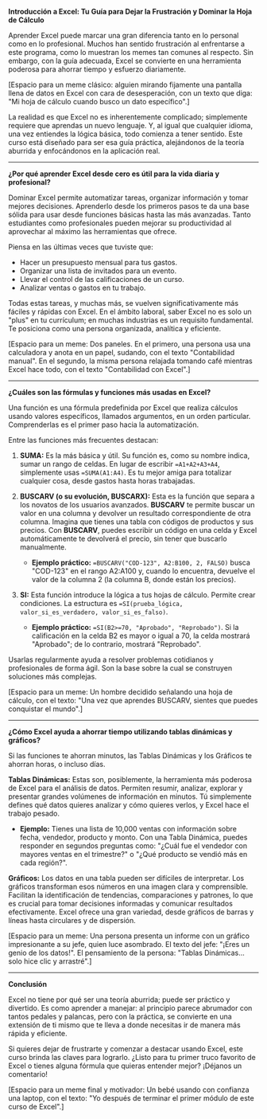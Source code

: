 **Introducción a Excel: Tu Guía para Dejar la Frustración y Dominar la Hoja de Cálculo**

Aprender Excel puede marcar una gran diferencia tanto en lo personal como en lo profesional. Muchos han sentido frustración al enfrentarse a este programa, como lo muestran los memes tan comunes al respecto. Sin embargo, con la guía adecuada, Excel se convierte en una herramienta poderosa para ahorrar tiempo y esfuerzo diariamente.

[Espacio para un meme clásico: alguien mirando fijamente una pantalla llena de datos en Excel con cara de desesperación, con un texto que diga: "Mi hoja de cálculo cuando busco un dato específico".]

La realidad es que Excel no es inherentemente complicado; simplemente requiere que aprendas un nuevo lenguaje. Y, al igual que cualquier idioma, una vez entiendes la lógica básica, todo comienza a tener sentido. Este curso está diseñado para ser esa guía práctica, alejándonos de la teoría aburrida y enfocándonos en la aplicación real.

---

**¿Por qué aprender Excel desde cero es útil para la vida diaria y profesional?**

Dominar Excel permite automatizar tareas, organizar información y tomar mejores decisiones. Aprenderlo desde los primeros pasos te da una base sólida para usar desde funciones básicas hasta las más avanzadas. Tanto estudiantes como profesionales pueden mejorar su productividad al aprovechar al máximo las herramientas que ofrece.

Piensa en las últimas veces que tuviste que:
*   Hacer un presupuesto mensual para tus gastos.
*   Organizar una lista de invitados para un evento.
*   Llevar el control de las calificaciones de un curso.
*   Analizar ventas o gastos en tu trabajo.

Todas estas tareas, y muchas más, se vuelven significativamente más fáciles y rápidas con Excel. En el ámbito laboral, saber Excel no es solo un "plus" en tu currículum; en muchas industrias es un requisito fundamental. Te posiciona como una persona organizada, analítica y eficiente.

[Espacio para un meme: Dos paneles. En el primero, una persona usa una calculadora y anota en un papel, sudando, con el texto "Contabilidad manual". En el segundo, la misma persona relajada tomando café mientras Excel hace todo, con el texto "Contabilidad con Excel".]

---

**¿Cuáles son las fórmulas y funciones más usadas en Excel?**

Una función es una fórmula predefinida por Excel que realiza cálculos usando valores específicos, llamados argumentos, en un orden particular. Comprenderlas es el primer paso hacia la automatización.

Entre las funciones más frecuentes destacan:

1.  **SUMA:** Es la más básica y útil. Su función es, como su nombre indica, sumar un rango de celdas. En lugar de escribir `=A1+A2+A3+A4`, simplemente usas `=SUMA(A1:A4)`. Es tu mejor amiga para totalizar cualquier cosa, desde gastos hasta horas trabajadas.

2.  **BUSCARV (o su evolución, BUSCARX):** Esta es la función que separa a los novatos de los usuarios avanzados. **BUSCARV** te permite buscar un valor en una columna y devolver un resultado correspondiente de otra columna. Imagina que tienes una tabla con códigos de productos y sus precios. Con **BUSCARV**, puedes escribir un código en una celda y Excel automáticamente te devolverá el precio, sin tener que buscarlo manualmente.
    *   **Ejemplo práctico:** `=BUSCARV("COD-123", A2:B100, 2, FALSO)` busca "COD-123" en el rango A2:A100 y, cuando lo encuentra, devuelve el valor de la columna 2 (la columna B, donde están los precios).

3.  **SI:** Esta función introduce la lógica a tus hojas de cálculo. Permite crear condiciones. La estructura es `=SI(prueba_lógica, valor_si_es_verdadero, valor_si_es_falso)`.
    *   **Ejemplo práctico:** `=SI(B2>=70, "Aprobado", "Reprobado")`. Si la calificación en la celda B2 es mayor o igual a 70, la celda mostrará "Aprobado"; de lo contrario, mostrará "Reprobado".

Usarlas regularmente ayuda a resolver problemas cotidianos y profesionales de forma ágil. Son la base sobre la cual se construyen soluciones más complejas.

[Espacio para un meme: Un hombre decidido señalando una hoja de cálculo, con el texto: "Una vez que aprendes BUSCARV, sientes que puedes conquistar el mundo".]

---

**¿Cómo Excel ayuda a ahorrar tiempo utilizando tablas dinámicas y gráficos?**

Si las funciones te ahorran minutos, las Tablas Dinámicas y los Gráficos te ahorran horas, o incluso días.

**Tablas Dinámicas:** Estas son, posiblemente, la herramienta más poderosa de Excel para el análisis de datos. Permiten resumir, analizar, explorar y presentar grandes volúmenes de información en minutos. Tú simplemente defines qué datos quieres analizar y cómo quieres verlos, y Excel hace el trabajo pesado.
*   **Ejemplo:** Tienes una lista de 10,000 ventas con información sobre fecha, vendedor, producto y monto. Con una Tabla Dinámica, puedes responder en segundos preguntas como: "¿Cuál fue el vendedor con mayores ventas en el trimestre?" o "¿Qué producto se vendió más en cada región?".

**Gráficos:** Los datos en una tabla pueden ser difíciles de interpretar. Los gráficos transforman esos números en una imagen clara y comprensible. Facilitan la identificación de tendencias, comparaciones y patrones, lo que es crucial para tomar decisiones informadas y comunicar resultados efectivamente. Excel ofrece una gran variedad, desde gráficos de barras y líneas hasta circulares y de dispersión.

[Espacio para un meme: Una persona presenta un informe con un gráfico impresionante a su jefe, quien luce asombrado. El texto del jefe: "¡Eres un genio de los datos!". El pensamiento de la persona: "Tablas Dinámicas... solo hice clic y arrastré".]

---

**Conclusión**

Excel no tiene por qué ser una teoría aburrida; puede ser práctico y divertido. Es como aprender a manejar: al principio parece abrumador con tantos pedales y palancas, pero con la práctica, se convierte en una extensión de ti mismo que te lleva a donde necesitas ir de manera más rápida y eficiente.

Si quieres dejar de frustrarte y comenzar a destacar usando Excel, este curso brinda las claves para lograrlo. ¿Listo para tu primer truco favorito de Excel o tienes alguna fórmula que quieras entender mejor? ¡Déjanos un comentario!

[Espacio para un meme final y motivador: Un bebé usando con confianza una laptop, con el texto: "Yo después de terminar el primer módulo de este curso de Excel".]
